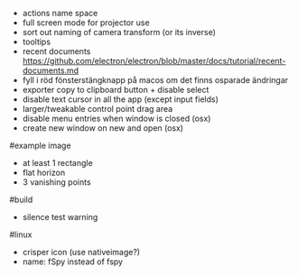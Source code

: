 * actions name space
* full screen mode for projector use
* sort out naming of camera transform (or its inverse)
* tooltips
* recent documents https://github.com/electron/electron/blob/master/docs/tutorial/recent-documents.md
* fyll i röd fönsterstängknapp på macos om det finns osparade ändringar
* exporter copy to clipboard button + disable select
* disable text cursor in all the app (except input fields)
* larger/tweakable control point drag area
* disable menu entries when window is closed (osx)
* create new window on new and open (osx)

#example image

* at least 1 rectangle
* flat horizon
* 3 vanishing points

#build
* silence test warning

#linux
* crisper icon (use nativeimage?)
* name: fSpy instead of fspy